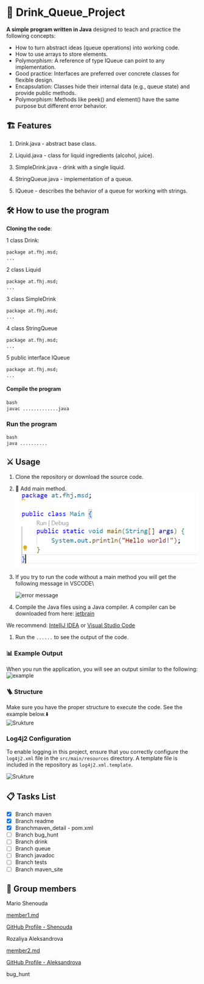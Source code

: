 # 🍹 Drink_Queue_Project

**A simple program written in Java** designed to teach and practice the following concepts:

- How to turn abstract ideas (queue operations) into working code.
- How to use arrays to store elements.
- Polymorphism: A reference of type IQueue can point to any implementation.
- Good practice: Interfaces are preferred over concrete classes for flexible design.
- Encapsulation: Classes hide their internal data (e.g., queue state) and provide public methods.
- Polymorphism: Methods like peek() and element() have the same purpose but different error behavior.
  
## 🏗️ Features

1. Drink.java - abstract base class.

2. Liquid.java - class for liquid ingredients (alcohol, juice).

3. SimpleDrink.java - drink with a single liquid.

4. StringQueue.java - implementation of a queue.

5. IQueue - describes the behavior of a queue for working with strings.

## 🛠️ How to use the program

**Cloning the code**:

1 class Drink:

```
package at.fhj.msd;
...

```

2 class Liquid

```
package at.fhj.msd;
...

```

3 class SimpleDrink

```
package at.fhj.msd;
...

```

4 class StringQueue

```
package at.fhj.msd;
...

```

5 public interface IQueue

```
package at.fhj.msd;
...

```

#### Compile the program

```
bash
javac .............java
```

### Run the program

```
bash
java ..........
```

## ⚔️ Usage

1. Clone the repository or download the source code.
2. 📝 Аdd main method.\
   ![example of a main method](./resources/images/main.png)
3. If you try to run the code without a main method you will get the following message in VSCODE\

   ![error message](./resources/images/......png)
4. Compile the Java files using a Java compiler. A compiler can be downloaded from here:
   [jetbrain](//www.jetbrains.com)

We recommend:
[IntelliJ IDEA](https://www.jetbrains.com/idea/)
or
[Visual Studio Code](//www.jetbrains.com)


1. Run the `......` to see the output of the code.

### 📊 Example Output

When you run the application, you will see an output similar to the following:\
![example](./resources/images/.....png)

### 🪜 Structure

Мake sure you have the proper structure to execute the code. See the example below.⬇️\
![Srukture](./resources/images/.....png)

### Log4j2 Configuration

To enable logging in this project, ensure that you correctly configure the `log4j2.xml` file in the `src/main/resources` directory. A template file is included in the repository as `log4j2.xml.template`.

![Srukture](./resources/images/Readme.md_Strictur.png)

## 📋 Tasks List

- [x] Branch maven
- [x] Branch readme
- [x] Branchmaven_detail - pom.xml
- [ ] Branch bug_hunt
- [ ] Branch drink
- [ ] Branch queue
- [ ] Branch javadoc
- [ ] Branch tests
- [ ] Branch maven_site
## 🤝 Group members 


Mario Shenouda

[member1.md](./member1.md)

[GitHub Profile - Shenouda](............)

Rozaliya Aleksandrova

[member2.md](./member2.md)

[GitHub Profile - Aleksandrova](https://github.com/rozaliyaAleksandrova)




bug_hunt
